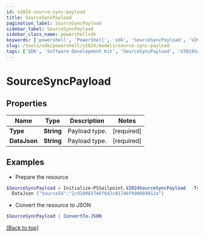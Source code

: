 ```yaml
---
id: v2024-source-sync-payload
title: SourceSyncPayload
pagination_label: SourceSyncPayload
sidebar_label: SourceSyncPayload
sidebar_class_name: powershellsdk
keywords: ['powershell', 'PowerShell', 'sdk', 'SourceSyncPayload', 'V2024SourceSyncPayload'] 
slug: /tools/sdk/powershell/v2024/models/source-sync-payload
tags: ['SDK', 'Software Development Kit', 'SourceSyncPayload', 'V2024SourceSyncPayload']
---
```



# SourceSyncPayload

## Properties

Name | Type | Description | Notes
------------ | ------------- | ------------- | -------------
**Type** | **String** | Payload type. | [required]
**DataJson** | **String** | Payload type. | [required]

## Examples

- Prepare the resource
```powershell
$SourceSyncPayload = Initialize-PSSailpoint.V2024SourceSyncPayload  -Type SYNCHRONIZE_SOURCE_ATTRIBUTES `
 -DataJson {"sourceId":"2c918083746f642c01746f990884012a"}
```

- Convert the resource to JSON
```powershell
$SourceSyncPayload | ConvertTo-JSON
```


[[Back to top]](#) 

